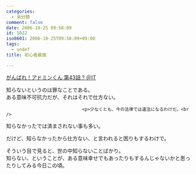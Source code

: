 ```yaml
---
categories:
  - 未分類
comment: false
date: 2006-10-25 09:58:09
id: 1022
iso8601: 2006-10-25T09:58:09+09:00
tags:
  - undef
title: 初心者最強

---
```


<div class="entry-body">
                                 <p><a title="がんばれ！アドミンくん 第43話 ? ＠IT" href="http://www.atmarkit.co.jp/fwin2k/itpropower/admin-kun/043/adminkun043.html">がんばれ！アドミンくん 第43話 ? ＠IT</a></p>

<p>知らないというのは罪なことである。<br />
ある意味不可抗力だが、それはそれで仕方ない。</p>
                              
                                 <p>少なくとも、今の法律では違法になるわけだ。<br />
知らなかったでは済まされない事も多い。</p>

<p>だけど、知らなかったから仕方ない、と言われると困りもするわけで。</p>

<p>そういう目で見ると、世の中知らないことばかり。<br />
知らない、ということが、ある意味幸せでもあったりもするんじゃないかと思ったりしてみる今日この頃。</p>
                              </div>    	